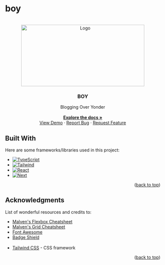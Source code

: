 # boy

<!-- PROJECT LOGO -->
<br />
<div align="center" id='readme-top'>
  <img src="https://img.freepik.com/premium-photo/steppe-covered-with-dry-grass-plain-mountains-distance-sunny-day-fall-ai-generation_199743-17522.jpg" alt="Logo" width="400" height="200">

  <h3 align="center">BOY</h3>

  <p align="center">
    Blogging Over Yonder
    <br />
    <br />
    <a href="https://github.com/WackyChomp/boy"><strong>Explore the docs »</strong></a>
    <br />
    <a href="https://github.com/WackyChomp/boy">View Demo</a>
    ·
    <a href="https://github.com/WackyChomp/boy/issues">Report Bug</a>
    ·
    <a href="https://github.com/WackyChomp/boy/issues">Request Feature</a>
  </p>
</div>

## Built With
Here are some frameworks/libraries used in this project:
* [![TypeScript][TypeScript]][TypeScript-url]
* [![Tailwind][Tailwind.css]][Tailwind-url]
* [![React][React.js]][React-url]
* [![Next][Next.js]][Next-url]

<p align="right">(<a href="#readme-top">back to top</a>)</p>



<!-- ACKNOWLEDGMENTS -->
## Acknowledgments

List of wonderful resources and credits to: 
* [Malven's Flexbox Cheatsheet](https://flexbox.malven.co/)
* [Malven's Grid Cheatsheet](https://grid.malven.co/)
* [Font Awesome](https://fontawesome.com)
* [Badge Shield](https://dev.to/envoy_/150-badges-for-github-pnk)
<br><br>
* [Tailwind CSS](https://tailwindcss.com/) - CSS framework

<p align="right">(<a href="#readme-top">back to top</a>)</p>


<!-- MARKDOWN LINKS & IMAGES
https://www.markdownguide.org/basic-syntax/#reference-style-links

https://github.com/Envoy-VC/awesome-badges
-->
[Next.js]: https://img.shields.io/badge/next.js-000000?style=for-the-badge&logo=nextdotjs&logoColor=white
[Next-url]: https://nextjs.org/
[TypeScript]: https://img.shields.io/badge/TypeScript-007ACC?style=for-the-badge&logo=typescript&logoColor=white
[TypeScript-url]: https://www.typescriptlang.org/

[React.js]: https://img.shields.io/badge/React-20232A?style=for-the-badge&logo=react&logoColor=61DAFB
[React-url]: https://reactjs.org/
[Tailwind.css]: https://img.shields.io/badge/Tailwind_CSS-38B2AC?style=for-the-badge&logo=tailwind-css&logoColor=white
[Tailwind-url]: https://tailwindcss.com/
